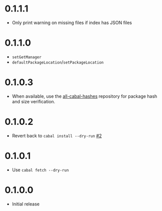 # 0.1.1.1

* Only print warning on missing files if index has JSON files

# 0.1.1.0

* `setGetManager`
* `defaultPackageLocation`/`setPackageLocation`

# 0.1.0.3

* When available, use the [all-cabal-hashes](https://github.com/commercialhaskell/all-cabal-hashes) repository for package hash and size verification.

# 0.1.0.2

* Revert back to `cabal install --dry-run` [#2](https://github.com/fpco/stackage-install/issues/2)

# 0.1.0.1

* Use `cabal fetch --dry-run`

# 0.1.0.0

* Initial release
